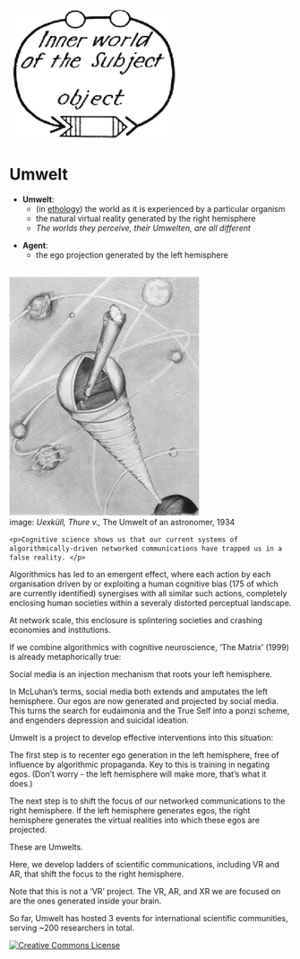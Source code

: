 
<img src='images/umwelt_logo2.png'><br/>

<h1>Umwelt</h1>

<ul>
  <li> <strong>Umwelt</strong>:
  <ul>
  <li> (in <a href="https://en.wikipedia.org/wiki/Ethology">ethology</a>) the world as it is experienced by a particular organism 
  <li> the natural virtual reality generated by the right hemisphere 
  <li> <em>The worlds they perceive, their Umwelten, are all different</em>
  </ul>
</ul>
  
<ul>
  <li> <strong>Agent</strong>:
  <ul>
  <li> the ego projection generated by the left hemisphere
  </ul>
</ul>
    
<br/>
<img src='images/astronomers_umwelt.uexkull.png'>
<br/>
image: <em>Uexküll, Thure v.,</em> The Umwelt of an astronomer, 1934
<br/>

    <p>Cognitive science shows us that our current systems of algorithmically-driven networked communications have trapped us in a false reality. </p>

<p>Algorithmics has led to an emergent effect, where each action by each organisation driven by or exploiting a human cognitive bias (175 of which are currently identified) synergises with all similar such actions, completely enclosing human societies within a severaly distorted perceptual landscape. </p>

<p>At network scale, this enclosure is splintering societies and crashing economies and institutions.</p>

<p>If we combine algorithmics with cognitive neuroscience, &#8216;The Matrix&#8217; (1999) is already metaphorically true:</p>

<p>Social media is an injection mechanism that roots your left hemisphere.</p>

<p>In McLuhan&#8217;s terms, social media both extends and amputates the left hemisphere. Our egos are now generated and projected by social media. This turns the search for eudaimonia and the True Self into a ponzi scheme, and engenders depression and suicidal ideation. </p>

<p>Umwelt is a project to develop effective interventions into this situation: </p>

<p>The first step is to recenter ego generation in the left hemisphere, free of influence by algorithmic propaganda. Key to this is training in negating egos. (Don&#8217;t worry - the left hemisphere will make more, that&#8217;s what it does.)</p>

<p>The next step is to shift the focus of our networked communications to the right hemisphere. If the left hemisphere generates egos, the right hemisphere generates the virtual realities into which these egos are projected.</p>

<p>These are Umwelts. </p>

<p>Here, we develop ladders of scientific communications, including VR and AR, that shift the focus to the right hemisphere. </p>

<p>Note that this is not a &#8216;VR&#8217; project. The VR, AR, and XR we are focused on are the ones generated inside your brain.</p>

<p>So far, Umwelt has hosted 3 events for international scientific communities, serving ~200 researchers in total.</p>
    
<a rel="license" href="http://creativecommons.org/licenses/by-nc/4.0/"><img alt="Creative Commons License" style="border-width:0" src="https://i.creativecommons.org/l/by-nc/4.0/80x15.png" /></a> <br />

